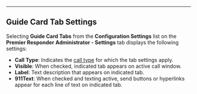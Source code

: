   -----------------------------
  **Guide Card Tab Settings**
  -----------------------------

Selecting **Guide Card Tabs** from the **Configuration Settings** list
on the **Premier Responder** **Administrator - Settings** tab displays
the following settings:

-   **Call Type**: Indicates the [call    type](<All Caller Questions.md>) for which the tab settings
    apply.
-   **Visible**: When checked, indicated tab appears on active call
    window.
-   **Label**: Text description that appears on indicated tab.
-   **911Text**: When checked and texting active, send buttons or
    hyperlinks appear for each line of text on indicated tab.

<figure><img src=".gitbook/assets/Guide Card Tabs Settings_files/Image001.png" alt=""><figcaption></figcaption></figure> 
